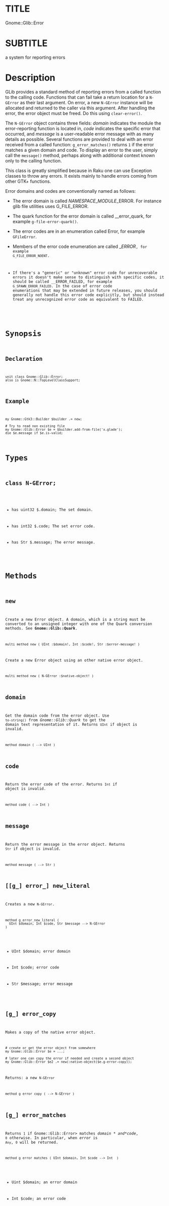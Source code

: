 TITLE
=====

Gnome::Glib::Error

SUBTITLE
========

a system for reporting errors

Description
===========

GLib provides a standard method of reporting errors from a called function to the calling code. Functions that can fail take a return location for a `N-GError` as their last argument. On error, a new `N-GError` instance will be allocated and returned to the caller via this argument. After handling the error, the error object must be freed. Do this using `clear-error()`.

The `N-GError` object contains three fields: *domain* indicates the module the error-reporting function is located in, *code* indicates the specific error that occurred, and *message* is a user-readable error message with as many details as possible. Several functions are provided to deal with an error received from a called function: `g_error_matches()` returns `1` if the error matches a given domain and code. To display an error to the user, simply call the `message()` method, perhaps along with additional context known only to the calling function.

This class is greatly simplified because in Raku one can use Exception classes to throw any errors. It exists mainly to handle errors coming from other GTK+ functions.

Error domains and codes are conventionally named as follows:

  * The error domain is called *NAMESPACE*_*MODULE*_ERROR. For instance glib file utilities uses G_FILE_ERROR.

  * The quark function for the error domain is called <namespace>_<module>_error_quark, for example `g-file-error-quark()`.

  * The error codes are in an enumeration called <Namespace><Module>Error, for example `GFileError`.

  * Members of the error code enumeration are called <NAMESPACE>_<MODULE>_ERROR_<CODE>, for example `G_FILE_ERROR_NOENT`.

  * If there's a "generic" or "unknown" error code for unrecoverable errors it doesn't make sense to distinguish with specific codes, it should be called <NAMESPACE>_<MODULE>_ERROR_FAILED, for example `G_SPAWN_ERROR_FAILED`. In the case of error code enumerations that may be extended in future releases, you should generally not handle this error code explicitly, but should instead treat any unrecognized error code as equivalent to FAILED.

Synopsis
========

Declaration
-----------

    unit class Gnome::Glib::Error;
    also is Gnome::N::TopLevelClassSupport;

Example
-------

    my Gnome::Gtk3::Builder $builder .= new;

    # Try to read non existing file
    my Gnome::Glib::Error $e = $builder.add-from-file('x.glade');
    die $e.message if $e.is-valid;

Types
=====

class N-GError;
---------------

  * has uint32 $.domain; The set domain.

  * has int32 $.code; The set error code.

  * has Str $.message; The error message.

Methods
=======

new
---

Create a new Error object. A domain, which is a string must be converted to an unsigned integer with one of the Quark conversion methods. See **Gnome::Glib::Quark**.

    multi method new ( UInt :$domain!, Int :$code!, Str :$error-message! )

Create a new Error object using an other native error object.

    multi method new ( N-GError :$native-object! )

domain
------

Get the domain code from the error object. Use `to-string()` from *Gnome::Glib::Quark* to get the domain text representation of it. Returns `UInt` if object is invalid.

    method domain ( --> UInt )

code
----

Return the error code of the error. Returns `Int` if object is invalid.

    method code ( --> Int )

message
-------

Return the error message in the error object. Returns `Str` if object is invalid.

    method message ( --> Str )

[[g_] error_] new_literal
-------------------------

Creates a new `N-GError`.

    method g_error_new_literal (
      UInt $domain, Int $code, Str $message --> N-GError
    )

  * UInt $domain; error domain

  * Int $code; error code

  * Str $message; error message

[g_] error_copy
---------------

Makes a copy of the native error object.

    # create or get the error object from somewhere
    my Gnome::Glib::Error $e = ...;

    # later one can copy the error if needed and create a second object
    my Gnome::Glib::Error $e2 .= new(:native-object($e.g-error-copy));

Returns: a new `N-GError`

    method g_error_copy ( --> N-GError )

[g_] error_matches
------------------

Returns `1` if Gnome::Glib::Error> matches *$domain* and *$code*, `0` otherwise. In particular, when *error* is `Any`, `0` will be returned.

    method g_error_matches ( UInt $domain, Int $code --> Int  )

  * Uint $domain; an error domain

  * Int $code; an error code

